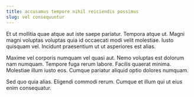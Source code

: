 ```yaml
---
title: accusamus tempore nihil reiciendis possimus
slug: vel consequuntur
---
```


Et ut mollitia quae atque aut iste saepe pariatur. Tempora atque ut. Magni magni voluptas voluptas quia id occaecati modi velit molestiae. Iusto quisquam vel. Incidunt praesentium ut ut asperiores est alias.

Maxime vel corporis numquam vel quasi aut. Nemo voluptas est dolorum nam numquam. Tempore fuga rerum labore. Facilis quaerat minima. Molestiae illum iusto eos. Cumque pariatur aliquid optio dolores numquam.

Sed quo quia alias. Eligendi commodi rerum. Cumque et illum qui ut eius enim consequatur.
